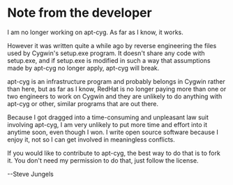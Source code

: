# Note from the developer

I am no longer working on apt-cyg. As far as I know, it works.

However it was written quite a while ago by reverse engineering the files used by Cygwin's setup.exe program. It doesn't
share any code with setup.exe, and if setup.exe is modified in such a way that assumptions made by apt-cyg no longer
apply, apt-cyg will break.

apt-cyg is an infrastructure program and probably belongs in Cygwin rather than here, but as far as I know, RedHat is
no longer paying more than one or two engineers to work on Cygwin and they are unlikely to do anything with apt-cyg or
other, similar programs that are out there.

Because I got dragged into a time-consuming and unpleasant law suit involving apt-cyg, I am very unlikely to put
more time and effort into it anytime soon, even though I won. I write open source software because I enjoy it, not so
I can get involved in meaningless conflicts.

If you would like to contribute to apt-cyg, the best way to do that is to fork it. You don't need my permission to
do that, just follow the license.

--Steve Jungels
